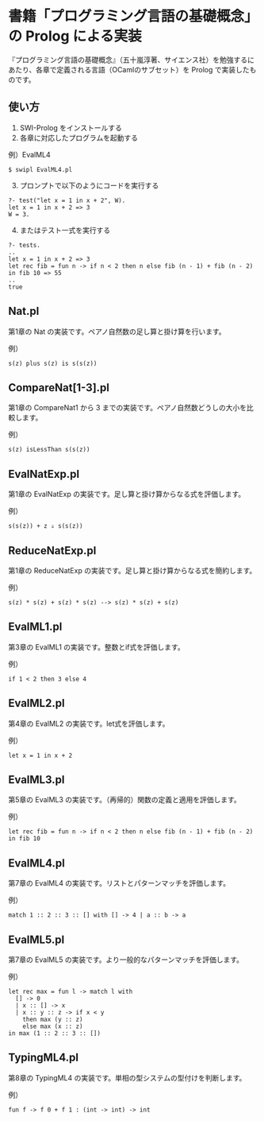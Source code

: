 # 書籍「プログラミング言語の基礎概念」の Prolog による実装

『プログラミング言語の基礎概念』（五十嵐淳著、サイエンス社）を勉強するにあたり、各章で定義される言語（OCamlのサブセット）を Prolog で実装したものです。

## 使い方

1. SWI-Prolog をインストールする
2. 各章に対応したプログラムを起動する

例）EvalML4
```
$ swipl EvalML4.pl
```
3. プロンプトで以下のようにコードを実行する
```
?- test("let x = 1 in x + 2", W).
let x = 1 in x + 2 => 3
W = 3.
```
4. またはテスト一式を実行する
```
?- tests.
..
let x = 1 in x + 2 => 3
let rec fib = fun n -> if n < 2 then n else fib (n - 1) + fib (n - 2) in fib 10 => 55
..
true
```

## Nat.pl

第1章の Nat の実装です。ペアノ自然数の足し算と掛け算を行います。

例）
```
s(z) plus s(z) is s(s(z))
```

## CompareNat[1-3].pl

第1章の CompareNat1 から 3 までの実装です。ペアノ自然数どうしの大小を比較します。

例）
```
s(z) isLessThan s(s(z))
```

## EvalNatExp.pl

第1章の EvalNatExp の実装です。足し算と掛け算からなる式を評価します。

例）
```
s(s(z)) + z ⇓ s(s(z))
```

## ReduceNatExp.pl

第1章の ReduceNatExp の実装です。足し算と掛け算からなる式を簡約します。

例）
```
s(z) * s(z) + s(z) * s(z) --> s(z) * s(z) + s(z)
```

## EvalML1.pl

第3章の EvalML1 の実装です。整数とif式を評価します。

例）
```
if 1 < 2 then 3 else 4
```

## EvalML2.pl

第4章の EvalML2 の実装です。let式を評価します。

例）
```
let x = 1 in x + 2
```

## EvalML3.pl

第5章の EvalML3 の実装です。（再帰的）関数の定義と適用を評価します。

例）
```
let rec fib = fun n -> if n < 2 then n else fib (n - 1) + fib (n - 2) in fib 10
```

## EvalML4.pl

第7章の EvalML4 の実装です。リストとパターンマッチを評価します。

例）
```
match 1 :: 2 :: 3 :: [] with [] -> 4 | a :: b -> a
```

## EvalML5.pl

第7章の EvalML5 の実装です。より一般的なパターンマッチを評価します。

例）
```
let rec max = fun l -> match l with 
  [] -> 0
  | x :: [] -> x
  | x :: y :: z -> if x < y
    then max (y :: z)
    else max (x :: z)
in max (1 :: 2 :: 3 :: [])
```

## TypingML4.pl

第8章の TypingML4 の実装です。単相の型システムの型付けを判断します。

例）
```
fun f -> f 0 + f 1 : (int -> int) -> int
```
